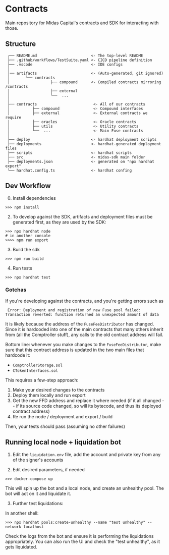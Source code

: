 # Contracts

Main repository for Midas Capital's contracts and SDK for interacting with those. 

## Structure
```text
 ┌── README.md                        <- The top-level README 
 ├── .github/workflows/TestSuite.yaml <- CICD pipeline definition
 ├── .vscode                          <- IDE configs
 │          
 │── artifacts                        <- (Auto-generated, git ignored)
 │       └── contracts                
 │                  ├── compound      <- Compiled contracts mirroring /contracts      
 │                  ├── external               
 │                  └──  ...      
 │
 ├── contracts                         <- All of our contracts
 │          ├── compound               <- Compound interfaces      
 │          ├── external               <- External contracts we require
 │          ├── oracles                <- Oracle contracts
 │          ├── utils                  <- Utility contracts 
 │          └──  ...                   <- Main Fuse contracts
 │
 ├── deploy                           <- hardhat deployment scripts
 ├── deployments                      <- hardhat-generated deployment files
 ├── scripts                          <- hardhat scripts
 ├── src                              <- midas-sdk main folder
 ├── deployments.json                 <- generated on "npx hardhat export"
 └── hardhat.config.ts                <- hardhat confing
```



## Dev Workflow

0. Install dependencies

```text
>>> npm install
```

2. To develop against the SDK, artifacts and deployment files must be generated first, as they are used by the SDK:

```text
>>> npx hardhat node 
# in another console
>>>> npm run export
```

3. Build the sdk

```text
>>> npm run build
```

4. Run tests

```shell
>>> npx hardhat test

```


### Gotchas

If you're developing against the contracts, and you're getting errors such as

```shell
 Error: Deployment and registration of new Fuse pool failed: Transaction reverted: function returned an unexpected amount of data
```

It is likely because the address of the `FuseFeeDistributor` has changed. Since it is hardcoded into one of the main 
contracts that many others inherit from (all the Comptroller stuff), any calls to the old contract address will fail.

Bottom line: whenever you make changes to the `FuseFeeDistributor`, make sure that this contract address is updated in the two
main files that hardcode it:

- `ComptrollerStorage.sol`
- `CTokenInterfaces.sol`


This requires a few-step approach:

1. Make your desired changes to the contracts
2. Deploy them locally and run export
3. Get the new FFD address and replace it where needed (if it all changed -- if its source code changed, so will its bytecode, and thus its deployed contract address)
4. Re run the node / deployment and export / build

Then, your tests should pass (assuming no other failures)

## Running local node + liquidation bot

1. Edit the `liquidation.env` file, add the account and private key from any of the
signer's accounts

2. Edit desired parameters, if needed
```shell
>>> docker-compose up
```

This will spin up the bot and a local node, and create an unhealthy pool. The bot
will act on it and liquidate it. 

3. Further test liquidations:

In another shell:

```shell
>>> npx hardhat pools:create-unhealthy --name "test unhealthy" --network localhost
```

Check the logs from the bot and ensure it is performing the liquidations appropriately.
You can also run the UI and check the "test unhealthy", as it gets liquidated. 